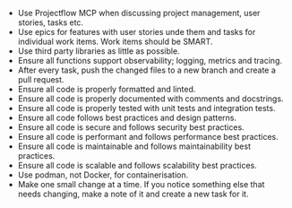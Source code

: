 - Use Projectflow MCP when discussing project management, user stories, tasks etc.
- Use epics for features with user stories unde them and tasks for individual work items. Work items should be SMART.
- Use third party libraries as little as possible.
- Ensure all functions support observability; logging, metrics and tracing.
- After every task, push the changed files to a new branch and create a pull request.
- Ensure all code is properly formatted and linted.
- Ensure all code is properly documented with comments and docstrings.
- Ensure all code is properly tested with unit tests and integration tests.
- Ensure all code follows best practices and design patterns.
- Ensure all code is secure and follows security best practices.
- Ensure all code is performant and follows performance best practices.
- Ensure all code is maintainable and follows maintainability best practices.
- Ensure all code is scalable and follows scalability best practices.
- Use podman, not Docker, for containerisation.
- Make one small change at a time. If you notice something else that needs changing, make a note of it and create a new task for it.